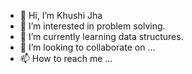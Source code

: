 - 👋 Hi, I’m Khushi Jha
- 👀 I’m interested in problem solving.
- 🌱 I’m currently learning data structures.
- 💞️ I’m looking to collaborate on ...
- 📫 How to reach me ...

<!---
Khushi260/Khushi260 is a ✨ special ✨ repository because its `README.md` (this file) appears on your GitHub profile.
You can click the Preview link to take a look at your changes.
--->
